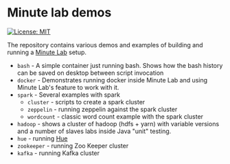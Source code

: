 # Minute lab demos

[![License: MIT](https://img.shields.io/badge/License-MIT-yellow.svg)](https://opensource.org/licenses/MIT)

The repository contains various demos and examples of building and running a [Minute Lab](http://minutelab.io) setup.

* `bash` - A simple container just running bash. Shows how the bash history can be saved on desktop
  between script invocation
* `docker` - Demonstrates running docker inside Minute Lab and using Minute Lab's feature to work with it.
* `spark` - Several examples with spark
  * `cluster` - scripts to create a spark cluster
  * `zeppelin` - running zeppelin against the spark cluster
  * `wordcount` - classic word count example with the spark cluster
* `hadoop` - shows a cluster of hadoop (hdfs + yarn) with variable versions and a number of slaves
labs inside Java "unit" testing.
* `hue` - running [Hue](http://gethue.com)
* `zookeeper` - running Zoo Keeper cluster
* `kafka` - running Kafka cluster
